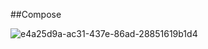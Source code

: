 ##Compose

![e4a25d9a-ac31-437e-86ad-28851619b1d4](https://user-images.githubusercontent.com/7042627/137415711-7b824424-18de-4a3e-af96-bd2d80717581.png)
